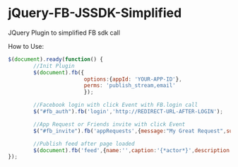 jQuery-FB-JSSDK-Simplified
==========================

JQuery Plugin to simplified FB sdk call

How to Use:

```javascript
$(document).ready(function() {	
		//Init Plugin
        $(document).fb({
                        options:{appId: 'YOUR-APP-ID'},
                        perms: 'publish_stream,email' 
                        });

        //Facebook login with click Event with FB.login call                
        $("#fb_auth").fb('login','http://REDIRECT-URL-AFTER-LOGIN');

        //App Request or Friends invite with click Event
        $("#fb_invite").fb('appRequests',{message:"My Great Request",suggestions: [uid1, uid2, uid3]});

        //Publish feed after page loaded
        $(document).fb('feed',{name:'',caption:'{*actor*}',description:'',picture:'',link:''});
});
```
